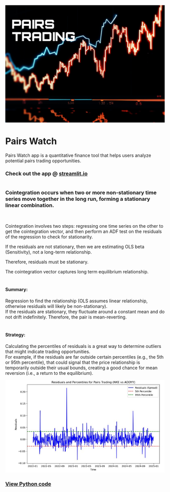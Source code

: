 <img src = "sc/1740065075355.jpg" alt = "img">

# Pairs Watch
Pairs Watch app is a quantitative finance tool that helps users analyze potential pairs trading opportunities.
<br/>

### Check out the app @ [streamlit.io](https://pairs-watch-hybjopukh8vzgsdgjb5nsw.streamlit.app/)
#

### Cointegration occurs when two or more non-stationary time series move together in the long run, forming a stationary linear combination.
<br/>

Cointegration involves two steps: regressing one time series on the other to get the cointegration vector, and then perform an ADF test on the residuals of the regression to check for stationarity. <br/>

If the residuals are not stationary, then we are estimating OLS beta (Sensitivity), not a long-term relationship. <br/>

Therefore, residuals must be stationary.  <br/>

The cointegration vector captures long term equilibrium relationship.  <br/>
#

#### Summary:
Regression to find the relationship (OLS assumes linear relationship, otherwise residuals will likely be non-stationary). <br/>
If the residuals are stationary, they fluctuate around a constant mean and do not drift indefinitely. Therefore, the pair is mean-reverting.

#

#### Strategy:
Calculating the percentiles of residuals is a great way to determine outliers that might indicate trading opportunities. <br/>
For example, if the residuals are far outside certain percentiles (e.g., the 5th or 95th percentile), that could signal that the price relationship is temporarily outside their usual bounds, creating a good chance for mean reversion (i.e., a return to the equilibrium).

<img src = "sc/resid_pairs.JPG" width = 1000 alt = "img">

<br/>

### [View Python code](https://github.com/s1dewalker/Cointegration/blob/main/py_files/Coint.ipynb)

